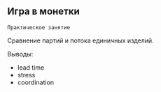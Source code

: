## Игра в монетки

```Практическое занятие ```

Сравнение партий и потока единичных изделий.

Выводы:

* lead time
* stress
* coordination
